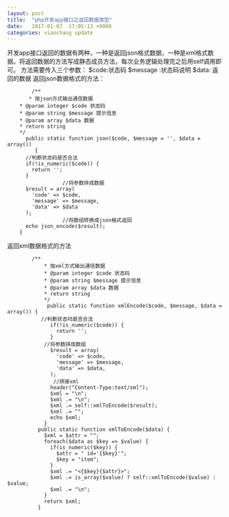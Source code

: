 ```yaml
---
layout: post
title:  "php开发app接口之返回数据类型"
date:   2017-01-07  17:05:13 +0000
categories: xiaochang update
---
```


开发app接口返回的数据有两种，一种是返回json格式数据，一种是xml格式数据。将返回数据的方法写成静态成员方法，每次业务逻辑处理完之后用self调用即可。
方法需要传入三个参数：
$code:状态码
$message :状态码说明
$data: 返回的数据
返回json数据格式的方法：


            /**
           * 按json方式输出通信数据
        * @param integer $code 状态码
        * @param string $message 提示信息
        * @param array $data 数据
        * return string
        */
          public static function json($code, $message = '', $data = array()) 
             {
          //判断状态码是否合法
          if(!is_numeric($code)) {
            return '';
          }
                      //将参数拼成数据
          $result = array(
            'code' => $code,
            'message' => $message,
            'data' => $data
          );
                      //将数组转换成json格式返回
          echo json_encode($result);
        }
        
        
返回xml数据格式的方法

            /**
                * 按xml方式输出通信数据
                * @param integer $code 状态码
                * @param string $message 提示信息
                * @param array $data 数据
                * return string
                */
                 public static function xmlEncode($code, $message, $data = array()) {
               //判断状态吗是否合法
                  if(!is_numeric($code)) {
                    return '';
                  }
                //将参数拼成数组
                  $result = array(
                    'code' => $code,
                    'message' => $message,
                    'data' => $data,
                  );
                   //拼接xml
                  header("Content-Type:text/xml");
                  $xml = "\n";
                  $xml .= "\n";
                  $xml .= self::xmlToEncode($result);
                  $xml .= "";
                  echo $xml;
                }
              public static function xmlToEncode($data) {
                $xml = $attr = "";
                foreach($data as $key => $value) {
                  if(is_numeric($key)) {
                    $attr = " id='{$key}'";
                    $key = "item";
                  }
                  $xml .= "<{$key}{$attr}>";
                  $xml .= is_array($value) ? self::xmlToEncode($value) : $value;
                  $xml .= "\n";
                }
                return $xml;
              }
